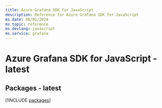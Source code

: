 ```yaml
---
title: Azure Grafana SDK for JavaScript
description: Reference for Azure Grafana SDK for JavaScript
ms.date: 08/01/2024
ms.topic: reference
ms.devlang: javascript
ms.service: grafana
---
```

# Azure Grafana SDK for JavaScript - latest
## Packages - latest
[!INCLUDE [packages](grafana-index.md)]